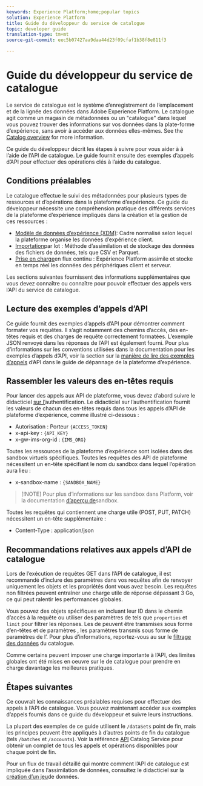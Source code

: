 ```yaml
---
keywords: Experience Platform;home;popular topics
solution: Experience Platform
title: Guide du développeur du service de catalogue
topic: developer guide
translation-type: tm+mt
source-git-commit: eec5b07427aa9daa44d23f09cfaf1b38f8e811f3

---
```



# Guide du développeur du service de catalogue

Le service de catalogue est le système d’enregistrement de l’emplacement et de la lignée des données dans Adobe Experience Platform. Le catalogue agit comme un magasin de métadonnées ou un &quot;catalogue&quot; dans lequel vous pouvez trouver des informations sur vos données dans la plate-forme d’expérience, sans avoir à accéder aux données elles-mêmes. See the [Catalog overview](../home.md) for more information.

Ce guide du développeur décrit les étapes à suivre pour vous aider à  à l’aide de l’API de catalogue. Le guide fournit ensuite des exemples d’appels d’API pour effectuer des opérations clés à l’aide du catalogue.

## Conditions préalables

Le catalogue effectue le suivi des métadonnées pour plusieurs types de ressources et d’opérations dans la plateforme d’expérience. Ce guide du développeur nécessite une compréhension pratique des différents services de la plateforme d’expérience impliqués dans la création et la gestion de ces ressources :

* [Modèle de données d’expérience (XDM)](../../xdm/home.md): Cadre normalisé selon lequel la plateforme organise les données d’expérience client.
* [Importation](../../ingestion/batch-ingestion/overview.md)par lot : Méthode d’assimilation et de stockage des données des fichiers de données, tels que CSV et Parquet.
* [Prise en charge](../../ingestion/streaming-ingestion/overview.md)en flux continu : Expérience Platform assimile et stocke en temps réel les données des périphériques client et serveur.

Les sections suivantes fournissent des informations supplémentaires que vous devez connaître ou connaître pour pouvoir effectuer des appels vers l’API du service de catalogue.

## Lecture des exemples d’appels d’API

Ce guide fournit des exemples d’appels d’API pour démontrer comment formater vos requêtes. Il s’agit notamment des chemins d’accès, des en-têtes requis et des charges de requête correctement formatées. L’exemple JSON renvoyé dans les réponses de l’API est également fourni. Pour plus d’informations sur les conventions utilisées dans la documentation pour les exemples d’appels d’API, voir la section sur la [manière de lire des exemples d’appels](../../landing/troubleshooting.md#how-do-i-format-an-api-request) d’API dans le guide de dépannage de la plateforme d’expérience.

## Rassembler les valeurs des en-têtes requis

Pour lancer des appels aux API de plateforme, vous devez d’abord suivre le didacticiel [sur l’](../../tutorials/authentication.md)authentification. Le didacticiel sur l’authentification fournit les valeurs de chacun des en-têtes requis dans tous les appels d’API de plateforme d’expérience, comme illustré ci-dessous :

* Autorisation : Porteur `{ACCESS_TOKEN}`
* x-api-key : `{API_KEY}`
* x-gw-ims-org-id : `{IMS_ORG}`

Toutes les ressources de la plateforme d’expérience sont isolées dans des sandbox virtuels spécifiques. Toutes les requêtes des API de plateforme nécessitent un en-tête spécifiant le nom du sandbox dans lequel l’opération aura lieu :

* x-sandbox-name : `{SANDBOX_NAME}`

>[!NOTE] Pour plus d’informations sur les sandbox dans Platform, voir la documentation [d’aperçu de](../../sandboxes/home.md)sandbox.

Toutes les requêtes qui contiennent une charge utile (POST, PUT, PATCH) nécessitent un en-tête supplémentaire :

* Content-Type : application/json

## Recommandations relatives aux appels d’API de catalogue

Lors de l’exécution de requêtes GET dans l’API de catalogue, il est recommandé d’inclure des paramètres  dans vos requêtes afin de renvoyer uniquement les objets et les propriétés dont vous avez besoin. Les requêtes non filtrées peuvent entraîner une charge utile de réponse dépassant 3 Go, ce qui peut ralentir les performances globales.

Vous pouvez des objets spécifiques en incluant leur ID dans le chemin d’accès à la requête ou utiliser des paramètres de tels que `properties` et `limit` pour filtrer les réponses. Les  de peuvent être transmises sous forme d’en-têtes et de paramètres , les paramètres transmis sous forme de paramètres  de l’. Pour plus d’informations, reportez-vous au  sur le [filtrage des données](filter-data.md) du catalogue.

Comme certains peuvent imposer une charge importante à l’API, des limites globales ont été mises en oeuvre sur le de catalogue pour  prendre en charge davantage les meilleures pratiques.

## Étapes suivantes

Ce  couvrait les connaissances préalables requises pour effectuer des appels à l’API de catalogue. Vous pouvez maintenant accéder aux exemples d’appels fournis dans ce guide du développeur et suivre leurs instructions.

La plupart des exemples de ce guide utilisent le `/dataSets` point de fin, mais les principes peuvent être appliqués à d’autres points de fin du catalogue (tels `/batches` et `/accounts`). Voir la référence [API](https://www.adobe.io/apis/experienceplatform/home/api-reference.html#!acpdr/swagger-specs/catalog.yaml) Catalog Service pour obtenir un complet de tous les appels et opérations disponibles pour chaque point de fin.

Pour un flux de travail détaillé qui montre comment l’API de catalogue est impliquée dans l’assimilation de données, consultez le didacticiel sur la [création d’un jeu](../datasets/create.md)de données.
